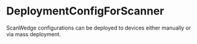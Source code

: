 # DeploymentConfigForScanner
ScanWedge configurations can be deployed to devices either manually or via mass deployment.
